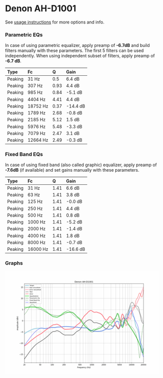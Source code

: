 # Denon AH-D1001
See [usage instructions](https://github.com/jaakkopasanen/AutoEq#usage) for more options and info.

### Parametric EQs
In case of using parametric equalizer, apply preamp of **-6.7dB** and build filters manually
with these parameters. The first 5 filters can be used independently.
When using independent subset of filters, apply preamp of **-6.7 dB**.

| Type    | Fc       |    Q | Gain     |
|:--------|:---------|:-----|:---------|
| Peaking | 31 Hz    | 0.5  | 6.4 dB   |
| Peaking | 307 Hz   | 0.93 | 4.4 dB   |
| Peaking | 985 Hz   | 0.84 | -5.1 dB  |
| Peaking | 4404 Hz  | 4.41 | 4.4 dB   |
| Peaking | 18752 Hz | 0.37 | -14.4 dB |
| Peaking | 1789 Hz  | 2.68 | -0.8 dB  |
| Peaking | 2185 Hz  | 5.12 | 1.5 dB   |
| Peaking | 5976 Hz  | 5.48 | -3.3 dB  |
| Peaking | 7079 Hz  | 2.47 | 3.1 dB   |
| Peaking | 12664 Hz | 2.49 | -0.3 dB  |

### Fixed Band EQs
In case of using fixed band (also called graphic) equalizer, apply preamp of **-7.6dB**
(if available) and set gains manually with these parameters.

| Type    | Fc       |    Q | Gain     |
|:--------|:---------|:-----|:---------|
| Peaking | 31 Hz    | 1.41 | 6.6 dB   |
| Peaking | 63 Hz    | 1.41 | 3.8 dB   |
| Peaking | 125 Hz   | 1.41 | -0.0 dB  |
| Peaking | 250 Hz   | 1.41 | 4.4 dB   |
| Peaking | 500 Hz   | 1.41 | 0.8 dB   |
| Peaking | 1000 Hz  | 1.41 | -5.2 dB  |
| Peaking | 2000 Hz  | 1.41 | -1.4 dB  |
| Peaking | 4000 Hz  | 1.41 | 1.8 dB   |
| Peaking | 8000 Hz  | 1.41 | -0.7 dB  |
| Peaking | 16000 Hz | 1.41 | -16.6 dB |

### Graphs
![](./Denon%20AH-D1001.png)